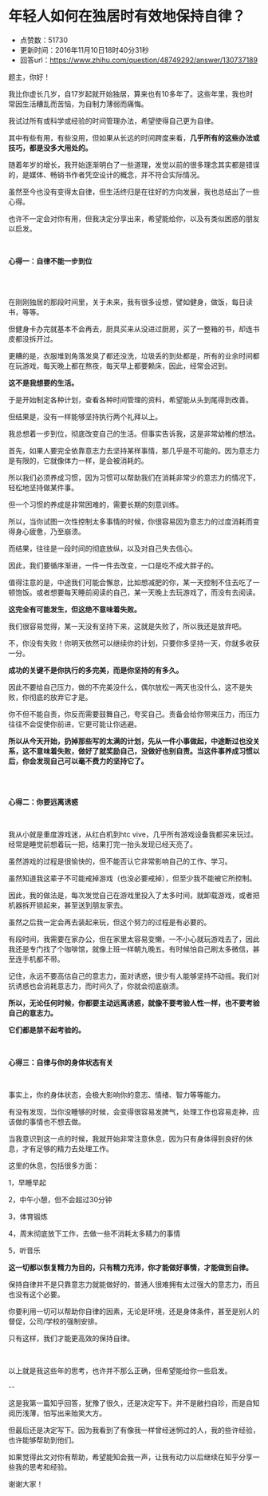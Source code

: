 # 年轻人如何在独居时有效地保持自律？
- 点赞数：51730
- 更新时间：2016年11月10日18时40分31秒
- 回答url：https://www.zhihu.com/question/48749292/answer/130737189
<body>
 <p data-pid="WF6fkC1x">题主，你好！</p>
 <p data-pid="KLEguF_V">我比你虚长几岁，自17岁起就开始独居，算来也有10多年了。这些年里，我也时常因生活糟乱而苦恼，为自制力薄弱而痛悔。</p>
 <p data-pid="K6SdUabN">我试过所有或科学或经验的时间管理办法，希望使得自己更为自律。</p>
 <p data-pid="6yNPAu4Y">其中有些有用，有些没用，但如果从长远的时间跨度来看，<b>几乎所有的这些办法或技巧，都是没多大用处的。</b></p>
 <p data-pid="sQqTIynB">随着年岁的增长，我开始逐渐明白了一些道理，发觉以前的很多理念其实都是错误的，是媒体、畅销书作者凭空设计的概念，并不符合实际情况。</p>
 <p data-pid="MBxanHnC">虽然至今也没有变得太自律，但生活终归是在往好的方向发展，我也总结出了一些心得。</p>
 <p data-pid="2AEOxEL6">也许不一定会对你有用，但我决定分享出来，希望能给你，以及有类似困惑的朋友以启发。</p>
 <br>
 <p data-pid="sF4pu-YJ"><b>心得一：自律不能一步到位</b></p>
 <br>
 <br>
 <p data-pid="HceaNWSl">在刚刚独居的那段时间里，关于未来，我有很多设想，譬如健身，做饭，每日读书，等等。</p>
 <p data-pid="DnySBtQt">但健身卡办完就基本不会再去，厨具买来从没进过厨房，买了一整箱的书，却连书皮都没拆开过。</p>
 <p data-pid="HkuS3wRC">更糟的是，衣服堆到角落发臭了都还没洗，垃圾丢的到处都是，所有的业余时间都在玩游戏，每天晚上都在熬夜，每天早上都要赖床，因此，经常会迟到。</p>
 <p data-pid="toHZiwAr"><b>这不是我想要的生活。</b></p>
 <p data-pid="aEWKcDBN">于是开始制定各种计划，查看各种时间管理的资料，希望能从头到尾得到改善。</p>
 <p data-pid="edr5Q4gm">但结果是，没有一样能够坚持执行两个礼拜以上。</p>
 <p data-pid="4XmscAK4">我总想着一步到位，彻底改变自己的生活。但事实告诉我，这是非常幼稚的想法。</p>
 <p data-pid="LIj04wec">首先，如果人要完全依靠意志力去坚持某样事情，那几乎是不可能的。因为意志力是有限的，它就像体力一样，是会被消耗的。</p>
 <p data-pid="woKGluHp">所以我们必须养成习惯，因为习惯可以帮助我们在消耗非常少的意志力的情况下，轻松地坚持做某件事。</p>
 <p data-pid="5V8KNYs5">但一个习惯的养成是非常困难的，需要长期的刻意训练。</p>
 <p data-pid="iCVfLJUG">所以，当你试图一次性控制太多事情的时候，你很容易因为意志力的过度消耗而变得身心疲惫，乃至崩溃。</p>
 <p data-pid="7BI8KU4e">而结果，往往是一段时间的彻底放纵，以及对自己失去信心。</p>
 <p data-pid="46GfBNDt">因此，我们要循序渐进，一件一件去改变，一口是吃不成大胖子的。</p>
 <p data-pid="Q66PCaLc">值得注意的是，中途我们可能会懈怠，比如想减肥的你，某一天控制不住去吃了一顿饱饭。或者想要每天睡前阅读的自己，某一天晚上去玩游戏了，而没有去阅读。</p>
 <p data-pid="W8KjLVxf"><b>这完全有可能发生，但这绝不意味着失败。</b></p>
 <p data-pid="RgXAlrul">我们很容易觉得，某一天没有坚持下来，这就是失败了，所以我还是放弃吧。</p>
 <p data-pid="oZ66mHBF">不，你没有失败！你明天依然可以继续你的计划，只要你多坚持一天，你就多收获一分。</p>
 <p data-pid="qegYsXB_"><b>成功的关键不是你执行的多完美，而是你坚持的有多久。</b></p>
 <p data-pid="qv9ceYhM">因此不要给自己压力，做的不完美没什么，偶尔放松一两天也没什么，这不是失败，你彻底的放弃它才是。</p>
 <p data-pid="T_B9WLs2">你不但不能自责，你反而需要鼓舞自己，夸奖自己。责备会给你带来压力，而压力往往不会促使你前进，它更可能让你逃避。</p>
 <p data-pid="9Gve_j9v"><b>所以从今天开始，扔掉那些写的太满的计划，先从一件小事做起，中途断过也没关系，这不意味着失败，做好了就奖励自己，没做好也别自责。当这件事养成习惯以后，你会发现自己可以毫不费力的坚持它了。</b></p>
 <br>
 <br>
 <p data-pid="tLYSlRk9"><b>心得二：你要远离诱惑</b></p>
 <br>
 <p data-pid="hEF8Brtr">我从小就是重度游戏迷，从红白机到htc vive，几乎所有游戏设备我都买来玩过。经常是睡觉前想着玩一把，结果打完一抬头发现已经天亮了。</p>
 <p data-pid="lEeAyhIM">虽然游戏的过程是很愉快的，但不能否认它非常影响自己的工作、学习。</p>
 <p data-pid="PciLo2Pi">虽然知道我这辈子不可能戒掉游戏（也没必要戒掉），但至少我不能被它所控制。</p>
 <p data-pid="otWSj-Be">因此，我的做法是，每次发觉自己在游戏里投入了太多时间，就卸载游戏，或者把机器拆开锁起来，甚至送到朋友家去。</p>
 <p data-pid="ylqJvVm5">虽然之后我一定会再去装起来玩，但这个努力的过程是有必要的。</p>
 <p data-pid="mY0ApXz9">有段时间，我需要在家办公，但在家里太容易变懒，一不小心就玩游戏去了，因此我还是专门找了个咖啡馆，就像上班一样朝九晚五。有时候怕自己刷太多微信，甚至连手机都不带。</p>
 <p data-pid="8Af7U1sy">记住，永远不要高估自己的意志力，面对诱惑，很少有人能够坚持不动摇。我们对抗诱惑也会消耗意志力，而时间久了，你就会彻底崩溃。</p>
 <p data-pid="8-JYGYFw"><b>所以，无论任何时候，你都要主动远离诱惑，就像不要考验人性一样，也不要考验自己的意志力。</b></p>
 <p data-pid="cBOr5LL8"><b>它们都是禁不起考验的。</b></p>
 <br>
 <p data-pid="ZrjuJW-j"><b>心得三：自律与你的身体状态有关</b></p>
 <br>
 <p data-pid="An3b6Xzg">事实上，你的身体状态，会极大影响你的意志、情绪、智力等等能力。</p>
 <p data-pid="9-ZOMgMe">有没有发现，当你没睡够的时候，会变得很容易发脾气，处理工作也容易走神，应该做的事情也不想去做。</p>
 <p data-pid="uNxgeb1O">当我意识到这一点的时候，我就开始非常注意休息，因为只有身体得到良好的休息，才有足够的精力去处理工作。</p>
 <p data-pid="JtCaOQ1z">这里的休息，包括很多方面：</p>
 <p data-pid="lovuS45Z">1，早睡早起</p>
 <p data-pid="aZmSrC7H">2，中午小憩，但不会超过30分钟</p>
 <p data-pid="8sTHHY0f">3，体育锻炼</p>
 <p data-pid="Z0O5DYiw">4，周末彻底放下工作，去做一些不消耗太多精力的事情</p>
 <p data-pid="Fd7mmgfa">5，听音乐</p>
 <p data-pid="hbu_kZxZ"><b>这一切都以恢复精力为目的，只有精力充沛，你才能做好事情，才能做到自律。</b></p>
 <p data-pid="wugOw9aH">保持自律并不是只靠意志力就能做好的，普通人很难拥有太过强大的意志力，而且也没有这个必要。</p>
 <p data-pid="-ONGp8Cf">你要利用一切可以帮助你自律的因素，无论是环境，还是身体条件，甚至是别人的督促，公司/学校的强制安排。</p>
 <p data-pid="akJ04cgC">只有这样，我们才能更高效的保持自律。</p>
 <br>
 <p data-pid="Twf4Pmzs">以上就是我这些年的思考，也许并不那么正确，但希望能给你一些启发。</p>
 <p data-pid="MvjdzgT-">--</p>
 <p data-pid="EKQr10sn">这是我第一篇知乎回答，犹豫了很久，还是决定写下。并不是敝扫自珍，而是自知阅历浅薄，怕写出来贻笑大方。</p>
 <p data-pid="iuuuAQvi">但最后还是决定写下。因为我看到了有像我一样曾经迷惘过的人，我的些许经验，也许能够帮助到他们。</p>
 <p data-pid="76vf14X5">如果觉得此文对你有帮助，希望能知会我一声，让我有动力以后继续在知乎分享一些我的思考和经验。</p>
 <p data-pid="PtcOUnpc">谢谢大家！</p>
</body>